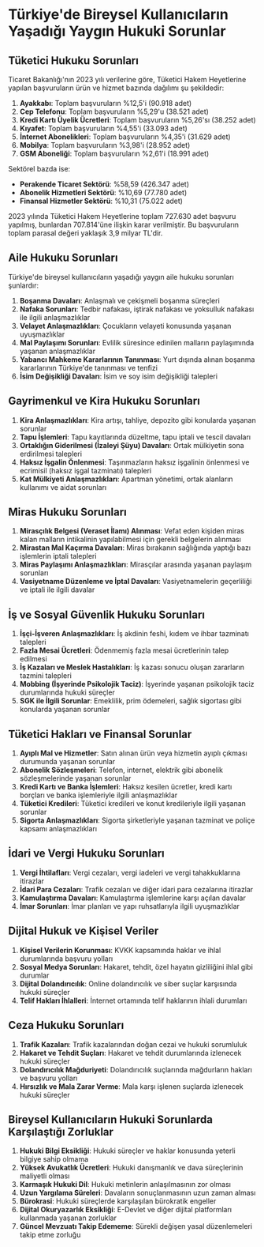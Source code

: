 # Türkiye'de Bireysel Kullanıcıların Yaşadığı Yaygın Hukuki Sorunlar

## Tüketici Hukuku Sorunları

Ticaret Bakanlığı'nın 2023 yılı verilerine göre, Tüketici Hakem Heyetlerine yapılan başvuruların ürün ve hizmet bazında dağılımı şu şekildedir:

1. **Ayakkabı**: Toplam başvuruların %12,5'i (90.918 adet)
2. **Cep Telefonu**: Toplam başvuruların %5,29'u (38.521 adet)
3. **Kredi Kartı Üyelik Ücretleri**: Toplam başvuruların %5,26'sı (38.252 adet)
4. **Kıyafet**: Toplam başvuruların %4,55'i (33.093 adet)
5. **İnternet Abonelikleri**: Toplam başvuruların %4,35'i (31.629 adet)
6. **Mobilya**: Toplam başvuruların %3,98'i (28.952 adet)
7. **GSM Aboneliği**: Toplam başvuruların %2,61'i (18.991 adet)

Sektörel bazda ise:
- **Perakende Ticaret Sektörü**: %58,59 (426.347 adet)
- **Abonelik Hizmetleri Sektörü**: %10,69 (77.780 adet)
- **Finansal Hizmetler Sektörü**: %10,31 (75.022 adet)

2023 yılında Tüketici Hakem Heyetlerine toplam 727.630 adet başvuru yapılmış, bunlardan 707.814'üne ilişkin karar verilmiştir. Bu başvuruların toplam parasal değeri yaklaşık 3,9 milyar TL'dir.

## Aile Hukuku Sorunları

Türkiye'de bireysel kullanıcıların yaşadığı yaygın aile hukuku sorunları şunlardır:

1. **Boşanma Davaları**: Anlaşmalı ve çekişmeli boşanma süreçleri
2. **Nafaka Sorunları**: Tedbir nafakası, iştirak nafakası ve yoksulluk nafakası ile ilgili anlaşmazlıklar
3. **Velayet Anlaşmazlıkları**: Çocukların velayeti konusunda yaşanan uyuşmazlıklar
4. **Mal Paylaşımı Sorunları**: Evlilik süresince edinilen malların paylaşımında yaşanan anlaşmazlıklar
5. **Yabancı Mahkeme Kararlarının Tanınması**: Yurt dışında alınan boşanma kararlarının Türkiye'de tanınması ve tenfizi
6. **İsim Değişikliği Davaları**: İsim ve soy isim değişikliği talepleri

## Gayrimenkul ve Kira Hukuku Sorunları

1. **Kira Anlaşmazlıkları**: Kira artışı, tahliye, depozito gibi konularda yaşanan sorunlar
2. **Tapu İşlemleri**: Tapu kayıtlarında düzeltme, tapu iptali ve tescil davaları
3. **Ortaklığın Giderilmesi (İzaleyi Şüyu) Davaları**: Ortak mülkiyetin sona erdirilmesi talepleri
4. **Haksız İşgalin Önlenmesi**: Taşınmazların haksız işgalinin önlenmesi ve ecrimisil (haksız işgal tazminatı) talepleri
5. **Kat Mülkiyeti Anlaşmazlıkları**: Apartman yönetimi, ortak alanların kullanımı ve aidat sorunları

## Miras Hukuku Sorunları

1. **Mirasçılık Belgesi (Veraset İlamı) Alınması**: Vefat eden kişiden miras kalan malların intikalinin yapılabilmesi için gerekli belgelerin alınması
2. **Mirastan Mal Kaçırma Davaları**: Miras bırakanın sağlığında yaptığı bazı işlemlerin iptali talepleri
3. **Miras Paylaşımı Anlaşmazlıkları**: Mirasçılar arasında yaşanan paylaşım sorunları
4. **Vasiyetname Düzenleme ve İptal Davaları**: Vasiyetnamelerin geçerliliği ve iptali ile ilgili davalar

## İş ve Sosyal Güvenlik Hukuku Sorunları

1. **İşçi-İşveren Anlaşmazlıkları**: İş akdinin feshi, kıdem ve ihbar tazminatı talepleri
2. **Fazla Mesai Ücretleri**: Ödenmemiş fazla mesai ücretlerinin talep edilmesi
3. **İş Kazaları ve Meslek Hastalıkları**: İş kazası sonucu oluşan zararların tazmini talepleri
4. **Mobbing (İşyerinde Psikolojik Taciz)**: İşyerinde yaşanan psikolojik taciz durumlarında hukuki süreçler
5. **SGK ile İlgili Sorunlar**: Emeklilik, prim ödemeleri, sağlık sigortası gibi konularda yaşanan sorunlar

## Tüketici Hakları ve Finansal Sorunlar

1. **Ayıplı Mal ve Hizmetler**: Satın alınan ürün veya hizmetin ayıplı çıkması durumunda yaşanan sorunlar
2. **Abonelik Sözleşmeleri**: Telefon, internet, elektrik gibi abonelik sözleşmelerinde yaşanan sorunlar
3. **Kredi Kartı ve Banka İşlemleri**: Haksız kesilen ücretler, kredi kartı borçları ve banka işlemleriyle ilgili anlaşmazlıklar
4. **Tüketici Kredileri**: Tüketici kredileri ve konut kredileriyle ilgili yaşanan sorunlar
5. **Sigorta Anlaşmazlıkları**: Sigorta şirketleriyle yaşanan tazminat ve poliçe kapsamı anlaşmazlıkları

## İdari ve Vergi Hukuku Sorunları

1. **Vergi İhtilafları**: Vergi cezaları, vergi iadeleri ve vergi tahakkuklarına itirazlar
2. **İdari Para Cezaları**: Trafik cezaları ve diğer idari para cezalarına itirazlar
3. **Kamulaştırma Davaları**: Kamulaştırma işlemlerine karşı açılan davalar
4. **İmar Sorunları**: İmar planları ve yapı ruhsatlarıyla ilgili uyuşmazlıklar

## Dijital Hukuk ve Kişisel Veriler

1. **Kişisel Verilerin Korunması**: KVKK kapsamında haklar ve ihlal durumlarında başvuru yolları
2. **Sosyal Medya Sorunları**: Hakaret, tehdit, özel hayatın gizliliğini ihlal gibi durumlar
3. **Dijital Dolandırıcılık**: Online dolandırıcılık ve siber suçlar karşısında hukuki süreçler
4. **Telif Hakları İhlalleri**: İnternet ortamında telif haklarının ihlali durumları

## Ceza Hukuku Sorunları

1. **Trafik Kazaları**: Trafik kazalarından doğan cezai ve hukuki sorumluluk
2. **Hakaret ve Tehdit Suçları**: Hakaret ve tehdit durumlarında izlenecek hukuki süreçler
3. **Dolandırıcılık Mağduriyeti**: Dolandırıcılık suçlarında mağdurların hakları ve başvuru yolları
4. **Hırsızlık ve Mala Zarar Verme**: Mala karşı işlenen suçlarda izlenecek hukuki süreçler

## Bireysel Kullanıcıların Hukuki Sorunlarda Karşılaştığı Zorluklar

1. **Hukuki Bilgi Eksikliği**: Hukuki süreçler ve haklar konusunda yeterli bilgiye sahip olmama
2. **Yüksek Avukatlık Ücretleri**: Hukuki danışmanlık ve dava süreçlerinin maliyetli olması
3. **Karmaşık Hukuki Dil**: Hukuki metinlerin anlaşılmasının zor olması
4. **Uzun Yargılama Süreleri**: Davaların sonuçlanmasının uzun zaman alması
5. **Bürokrasi**: Hukuki süreçlerde karşılaşılan bürokratik engeller
6. **Dijital Okuryazarlık Eksikliği**: E-Devlet ve diğer dijital platformları kullanmada yaşanan zorluklar
7. **Güncel Mevzuatı Takip Edememe**: Sürekli değişen yasal düzenlemeleri takip etme zorluğu
